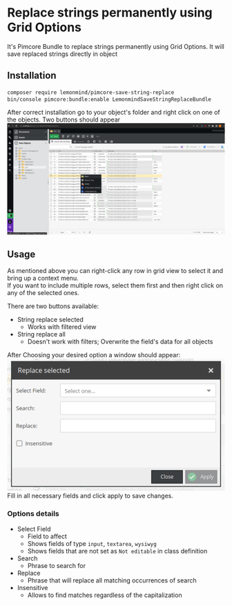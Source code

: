 # Replace strings permanently using Grid Options

It's Pimcore Bundle to replace strings permanently using Grid Options. It will save replaced strings directly in object

## Installation

```
composer require lemonmind/pimcore-save-string-replace
bin/console pimcore:bundle:enable LemonmindSaveStringReplaceBundle
```

After correct installation go to your object's folder and right click on one of the objects.
Two buttons should appear
![](docs/replace_string_home.png)

## Usage

As mentioned above you can right-click any row in grid view to select it and bring up a context menu. <br />
If you want to include multiple rows, select them first and then right click on any of the selected ones. <br />

There are two buttons available:

- String replace selected
    - Works with filtered view
- String replace all
    - Doesn't work with filters; Overwrite the field's data for all objects

After Choosing your desired option a window should appear: <br />
![](docs/replace_string_window.png) <br />
Fill in all necessary fields and click apply to save changes.

### Options details

- Select Field
    - Field to affect
    - Shows fields of type `input`, `textarea`, `wysiwyg`
    - Shows fields that are not set as `Not editable` in class definition
- Search
    - Phrase to search for
- Replace
    - Phrase that will replace all matching occurrences of search
- Insensitive
    - Allows to find matches regardless of the capitalization
